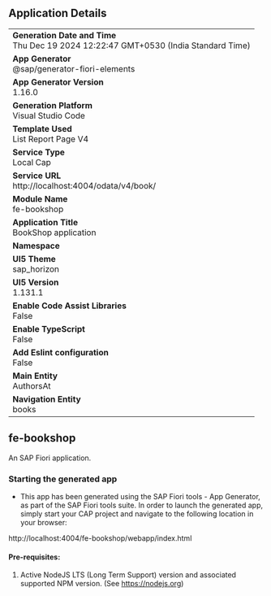 ## Application Details
|               |
| ------------- |
|**Generation Date and Time**<br>Thu Dec 19 2024 12:22:47 GMT+0530 (India Standard Time)|
|**App Generator**<br>@sap/generator-fiori-elements|
|**App Generator Version**<br>1.16.0|
|**Generation Platform**<br>Visual Studio Code|
|**Template Used**<br>List Report Page V4|
|**Service Type**<br>Local Cap|
|**Service URL**<br>http://localhost:4004/odata/v4/book/|
|**Module Name**<br>fe-bookshop|
|**Application Title**<br>BookShop application|
|**Namespace**<br>|
|**UI5 Theme**<br>sap_horizon|
|**UI5 Version**<br>1.131.1|
|**Enable Code Assist Libraries**<br>False|
|**Enable TypeScript**<br>False|
|**Add Eslint configuration**<br>False|
|**Main Entity**<br>AuthorsAt|
|**Navigation Entity**<br>books|

## fe-bookshop

An SAP Fiori application.

### Starting the generated app

-   This app has been generated using the SAP Fiori tools - App Generator, as part of the SAP Fiori tools suite.  In order to launch the generated app, simply start your CAP project and navigate to the following location in your browser:

http://localhost:4004/fe-bookshop/webapp/index.html

#### Pre-requisites:

1. Active NodeJS LTS (Long Term Support) version and associated supported NPM version.  (See https://nodejs.org)


